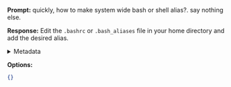 **Prompt:**
quickly, how to make system wide bash or shell alias?. say nothing else.

**Response:**
Edit the `.bashrc` or `.bash_aliases` file in your home directory and add the desired alias.

<details><summary>Metadata</summary>

- Duration: 1091 ms
- Datetime: 2023-07-13T16:20:35.555415
- Model: gpt-3.5-turbo-0613

</details>

**Options:**
```json
{}
```

